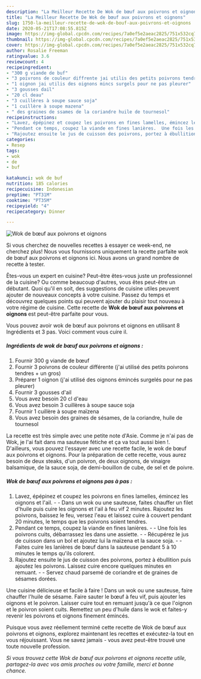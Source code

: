 ```yaml
---
description: "La Meilleur Recette De Wok de bœuf aux poivrons et oignons"
title: "La Meilleur Recette De Wok de bœuf aux poivrons et oignons"
slug: 1750-la-meilleur-recette-de-wok-de-bouf-aux-poivrons-et-oignons
date: 2020-05-21T17:08:55.815Z
image: https://img-global.cpcdn.com/recipes/7a0ef5e2aeac2825/751x532cq70/wok-de-boeuf-aux-poivrons-et-oignons-photo-principale-de-la-recette.jpg
thumbnail: https://img-global.cpcdn.com/recipes/7a0ef5e2aeac2825/751x532cq70/wok-de-boeuf-aux-poivrons-et-oignons-photo-principale-de-la-recette.jpg
cover: https://img-global.cpcdn.com/recipes/7a0ef5e2aeac2825/751x532cq70/wok-de-boeuf-aux-poivrons-et-oignons-photo-principale-de-la-recette.jpg
author: Rosalie Freeman
ratingvalue: 3.6
reviewcount: 4
recipeingredient:
- "300 g viande de buf"
- "3 poivrons de couleur diffrente jai utilis des petits poivrons tendres  un gros"
- "1 oignon jai utilis des oignons mincs surgels pour ne pas pleurer"
- "3 gousses dail"
- "20 cl deau"
- "3 cuillères à soupe sauce soja"
- "1 cuillère à soupe mazena"
- " des graines de ssames de la coriandre huile de tournesol"
recipeinstructions:
- "Lavez, épépinez et coupez les poivrons en fines lamelles, émincez les oignons et l&#39;ail.  Dans un wok ou une sauteuse, faites chauffer un filet d&#39;huile puis cuire les oignons et l&#39;ail à feu vif 2 minutes. Rajoutez les poivrons, baissez le feu, versez l&#39;eau et laissez cuire à couvert pendant 20 minutes, le temps que les poivrons soient tendres."
- "Pendant ce temps, coupez la viande en fines lanières.  Une fois les poivrons cuits, débarrassez les dans une assiette.  Récupérez le jus de cuisson dans un bol et ajoutez lui la maïzena et la sauce soja.  Faites cuire les lanières de bœuf dans la sauteuse pendant 5 à 10 minutes le temps qu&#39;ils colorent."
- "Rajoutez ensuite le jus de cuisson des poivrons, portez à ébullition puis ajoutez les poivrons. Laissez cuire encore quelques minutes en remuant.  Servez chaud parsemé de coriandre et de graines de sésames dorées."
categories:
- Resep
tags:
- wok
- de
- buf

katakunci: wok de buf 
nutrition: 185 calories
recipecuisine: Indonesian
preptime: "PT31M"
cooktime: "PT35M"
recipeyield: "4"
recipecategory: Dinner

---
```



![Wok de bœuf aux poivrons et oignons](https://img-global.cpcdn.com/recipes/7a0ef5e2aeac2825/751x532cq70/wok-de-boeuf-aux-poivrons-et-oignons-photo-principale-de-la-recette.jpg)

Si vous cherchez de nouvelles recettes à essayer ce week-end, ne cherchez plus! Nous vous fournissons uniquement la recette parfaite wok de bœuf aux poivrons et oignons ici. Nous avons un grand nombre de recette à tester.

Êtes-vous un expert en cuisine? Peut-être êtes-vous juste un professionnel de la cuisine? Ou comme beaucoup d'autres, vous êtes peut-être un débutant. Quoi qu'il en soit, des suggestions de cuisine utiles peuvent ajouter de nouveaux concepts à votre cuisine. Passez du temps et découvrez quelques points qui peuvent ajouter du plaisir tout nouveau à votre régime de cuisine. Cette recette de <strong> Wok de bœuf aux poivrons et oignons </strong> est peut-être parfaite pour vous.

<!--inarticleads1-->

Vous pouvez avoir wok de bœuf aux poivrons et oignons en utilisant 8 Ingrédients et 3 pas. Voici comment vous cuire il.

##### Ingrédients de wok de bœuf aux poivrons et oignons :

1. Fournir 300 g viande de bœuf
1. Fournir 3 poivrons de couleur différente (j&#39;ai utilisé des petits poivrons tendres + un gros)
1. Préparer 1 oignon (j&#39;ai utilisé des oignons émincés surgelés pour ne pas pleurer)
1. Fournir 3 gousses d&#39;ail
1. Vous avez besoin 20 cl d&#39;eau
1. Vous avez besoin 3 cuillères à soupe sauce soja
1. Fournir 1 cuillère à soupe maïzena
1. Vous avez besoin  des graines de sésames, de la coriandre, huile de tournesol


La recette est très simple avec une petite note d&#39;Asie. Comme je n&#39;ai pas de Wok, je l&#39;ai fait dans ma sauteuse fétiche et ça va tout aussi bien !. D&#39;ailleurs, vous pouvez l&#39;essayer avec une recette facile, le wok de bœuf aux poivrons et oignons. Pour la préparation de cette recette, vous aurez besoin de deux steaks, d&#39;un poivron, de deux oignons, de vinaigre balsamique, de la sauce soja, de demi-bouillon de cube, de sel et de poivre. 

<!--inarticleads2-->

##### Wok de bœuf aux poivrons et oignons pas à pas :

1. Lavez, épépinez et coupez les poivrons en fines lamelles, émincez les oignons et l&#39;ail. -  - Dans un wok ou une sauteuse, faites chauffer un filet d&#39;huile puis cuire les oignons et l&#39;ail à feu vif 2 minutes. Rajoutez les poivrons, baissez le feu, versez l&#39;eau et laissez cuire à couvert pendant 20 minutes, le temps que les poivrons soient tendres.
1. Pendant ce temps, coupez la viande en fines lanières. -  - Une fois les poivrons cuits, débarrassez les dans une assiette. -  - Récupérez le jus de cuisson dans un bol et ajoutez lui la maïzena et la sauce soja. -  - Faites cuire les lanières de bœuf dans la sauteuse pendant 5 à 10 minutes le temps qu&#39;ils colorent.
1. Rajoutez ensuite le jus de cuisson des poivrons, portez à ébullition puis ajoutez les poivrons. Laissez cuire encore quelques minutes en remuant. -  - Servez chaud parsemé de coriandre et de graines de sésames dorées.


Une cuisine délicieuse et facile à faire ! Dans un wok ou une sauteuse, faire chauffer l&#39;huile de sésame. Faire sauter le bœuf à feu vif, puis ajouter les oignons et le poivron. Laisser cuire tout en remuant jusqu&#39;à ce que l&#39;oignon et le poivron soient cuits. Remettez un peu d&#39;huile dans le wok et faites-y revenir les poivrons et oignons finement émincés. 

<!--inarticleads1-->

<p>
Puisque vous avez réellement terminé cette recette de Wok de bœuf aux poivrons et oignons, explorez maintenant les recettes et exécutez-la tout en vous réjouissant. Vous ne savez jamais - vous avez peut-être trouvé une toute nouvelle profession.
</p>

<p>
<i>Si vous trouvez cette Wok de bœuf aux poivrons et oignons recette utile, partagez-la avec vos amis proches ou votre famille, merci et bonne chance.</i>
</p>
